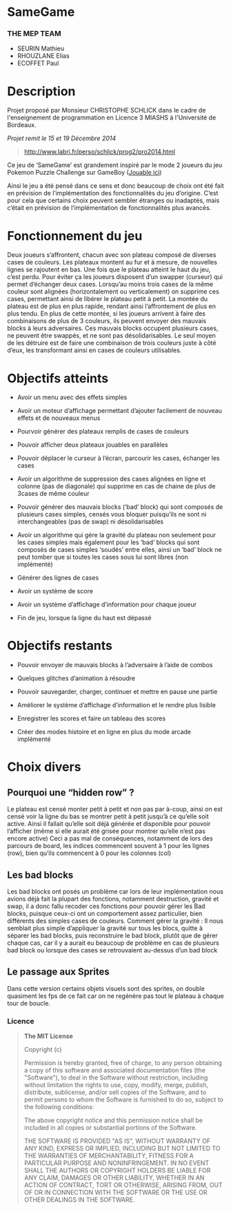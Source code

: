 SameGame
========
### **THE MEP TEAM**

* SEURIN Mathieu
* RHOUZLANE Elias
* ECOFFET Paul

# Description

Projet proposé par Monsieur CHRISTOPHE SCHLICK dans le cadre de l'enseignement de programmation en Licence 3 MIASHS à l'Université de Bordeaux.

*Projet remit le 15 et 19 Décembre 2014*

> http://www.labri.fr/perso/schlick/prog2/pro2014.html

Ce jeu de ‘SameGame’ est grandement inspiré par le mode 2 joueurs du jeu Pokemon Puzzle Challenge sur GameBoy ([Jouable ici](http://www.playr.org/play/pokemon_puzzle_challenge/1366))

Ainsi le jeu a été pensé dans ce sens et donc beaucoup de choix ont été fait en prévision de l’implémentation des fonctionnalités du jeu d’origine. C’est pour cela que certains choix peuvent sembler étranges ou inadaptés, mais c’était en prévision de l’implémentation de fonctionnalités plus avancés.

Fonctionnement du jeu
=====================

Deux joueurs s’affrontent, chacun avec son plateau composé de diverses
cases de couleurs. Les plateaux montent au fur et à mesure, de nouvelles
lignes se rajoutent en bas. Une fois que le plateau atteint le haut du
jeu, c’est perdu. Pour éviter ça les joueurs disposent d’un swapper
(curseur) qui permet d’échanger deux cases. Lorsqu’au moins trois cases
de la même couleur sont alignées (horizontalement ou verticalement) on
supprime ces cases, permettant ainsi de libérer le plateau petit à
petit. La montée du plateau est de plus en plus rapide, rendant ainsi
l’affrontement de plus en plus tendu. En plus de cette montée, si les
joueurs arrivent à faire des combinaisons de plus de 3 couleurs, ils
peuvent envoyer des mauvais blocks à leurs adversaires. Ces mauvais
blocks occupent plusieurs cases, ne peuvent être swappés, et ne sont pas
désolidarisables. Le seul moyen de les détruire est de faire une
combinaison de trois couleurs juste à côté d’eux, les transformant ainsi
en cases de couleurs utilisables.

Objectifs atteints 
==================

-   Avoir un menu avec des effets simples

-   Avoir un moteur d’affichage permettant d’ajouter facilement de
    nouveau effets et de nouveaux menus

-   Pourvoir générer des plateaux remplis de cases de couleurs

-   Pouvoir afficher deux plateaux jouables en parallèles

-   Pouvoir déplacer le curseur à l’écran, parcourir les cases, échanger
    les cases

-   Avoir un algorithme de suppression des cases alignées en ligne et
    colonne (pas de diagonale) qui supprime en cas de chaine de plus de
    3cases de même couleur

-   Pouvoir générer des mauvais blocks (‘bad’ block) qui sont composés
    de plusieurs cases simples, censés vous bloquer puisqu’ils ne sont
    ni interchangeables (pas de swap) ni désolidarisables

-   Avoir un algorithme qui gère la gravité du plateau non seulement
    pour les cases simples mais également pour les ‘bad’ blocks qui sont
    composés de cases simples ‘soudés’ entre elles, ainsi un ‘bad’ block
    ne peut tomber que si toutes les cases sous lui sont libres (non
    implémenté)

-   Générer des lignes de cases

-   Avoir un système de score

-   Avoir un système d’affichage d’information pour chaque joueur

-   Fin de jeu, lorsque la ligne du haut est dépassé

Objectifs restants 
==================

-   Pouvoir envoyer de mauvais blocks à l’adversaire à l’aide de combos

-   Quelques glitches d’animation à résoudre

-   Pouvoir sauvegarder, charger, continuer et mettre en pause une
    partie

-   Améliorer le système d’affichage d’information et le rendre plus
    lisible

-   Enregistrer les scores et faire un tableau des scores

-   Créer des modes histoire et en ligne en plus du mode arcade
    implémenté

Choix divers 
============

Pourquoi une “hidden row” ? 
---------------------------

Le plateau est censé monter petit à petit et non pas par à-coup, ainsi
on est censé voir la ligne du bas se montrer petit à petit jusqu’à ce
qu’elle soit active. Ainsi il fallait qu’elle soit déjà générée et
disponible pour pouvoir l’afficher (même si elle aurait été grisée pour
montrer qu’elle n’est pas encore active) Ceci a pas mal de conséquences,
notamment de lors des parcours de board, les indices commencent souvent
à 1 pour les lignes (row), bien qu’ils commencent à 0 pour les colonnes
(col)

Les bad blocks
--------------

Les bad blocks ont posés un problème car lors de leur implémentation
nous avions déjà fait la plupart des fonctions, notamment destruction,
gravité et swap, il a donc fallu recoder ces fonctions pour pouvoir
gérer les Bad blocks, puisque ceux-ci ont un comportement assez
particulier, bien différents des simples cases de couleurs. Comment
gérer la gravité : Il nous semblait plus simple d’appliquer la gravité
sur tous les blocs, quitte à séparer les bad blocks, puis reconstruire
le bad block, plutôt que de gérer chaque cas, car il y a aurait eu
beaucoup de problème en cas de plusieurs bad block ou lorsque des cases
se retrouvaient au-dessus d’un bad block

Le passage aux Sprites 
----------------------

Dans cette version certains objets visuels sont des sprites, on double
quasiment les fps de ce fait car on ne regénère pas tout le plateau à
chaque tour de boucle.




### Licence

> **The MIT License**
> 
> Copyright (c) 
> 
> Permission is hereby granted, free of charge, to any person obtaining
> a copy of this software and associated documentation files (the
> "Software"), to deal in the Software without restriction, including
> without limitation the rights to use, copy, modify, merge, publish,
> distribute, sublicense, and/or sell copies of the Software, and to
> permit persons to whom the Software is furnished to do so, subject to
> the following conditions:
> 
> The above copyright notice and this permission notice shall be
> included in all copies or substantial portions of the Software.
> 
> THE SOFTWARE IS PROVIDED "AS IS", WITHOUT WARRANTY OF ANY KIND,
> EXPRESS OR IMPLIED, INCLUDING BUT NOT LIMITED TO THE WARRANTIES OF
> MERCHANTABILITY, FITNESS FOR A PARTICULAR PURPOSE AND NONINFRINGEMENT.
> IN NO EVENT SHALL THE AUTHORS OR COPYRIGHT HOLDERS BE LIABLE FOR ANY
> CLAIM, DAMAGES OR OTHER LIABILITY, WHETHER IN AN ACTION OF CONTRACT,
> TORT OR OTHERWISE, ARISING FROM, OUT OF OR IN CONNECTION WITH THE
> SOFTWARE OR THE USE OR OTHER DEALINGS IN THE SOFTWARE.

